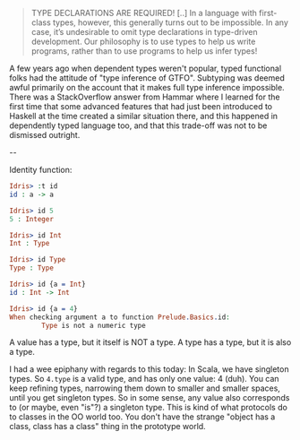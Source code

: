 > TYPE DECLARATIONS ARE REQUIRED! [..] In a language with first-class types, however, this generally turns out to be impossible. In any case, it’s undesirable to omit type declarations in type-driven development. Our philosophy is to use types to help us write programs, rather than to use programs to help us infer types!

A few years ago when dependent types weren't popular, typed functional folks had the attitude of "type inference of GTFO". Subtyping was deemed awful primarily on the account that it makes full type inference impossible. There was a StackOverflow answer from Hammar where I learned for the first time that some advanced features that had just been introduced to Haskell at the time created a similar situation there, and this happened in dependently typed language too, and that this trade-off was not to be dismissed outright.

--

Identity function:

```idris
Idris> :t id
id : a -> a

Idris> id 5
5 : Integer

Idris> id Int
Int : Type

Idris> id Type
Type : Type

Idris> id {a = Int}
id : Int -> Int

Idris> id {a = 4}
When checking argument a to function Prelude.Basics.id:
        Type is not a numeric type
```

A value has a type, but it itself is NOT a type. A type has a type, but it is also a type.

I had a wee epiphany with regards to this today: In Scala, we have singleton types. So `4.type` is a valid type, and has only one value: 4 (duh). You can keep refining types, narrowing them down to smaller and smaller spaces, until you get singleton types. So in some sense, any value also corresponds to (or maybe, even "is"?) a singleton type. This is kind of what protocols do to classes in the OO world too. You don't have the strange "object has a class, class has a class" thing in the prototype world.
